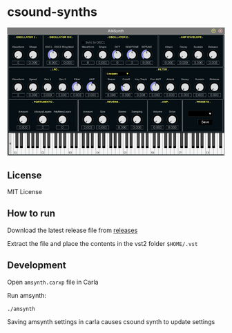 csound-synths
=============

![amsynth](amsynth.png "AMSynth")

License
-------

MIT License

How to run
----------

Download the latest release file from [releases](https://github.com/nonameentername/csound-synths/releases)

Extract the file and place the contents in the vst2 folder `$HOME/.vst`

Development
-----------

Open `amsynth.carxp` file in Carla

Run amsynth:

    ./amsynth

Saving amsynth settings in carla causes csound synth to update settings
